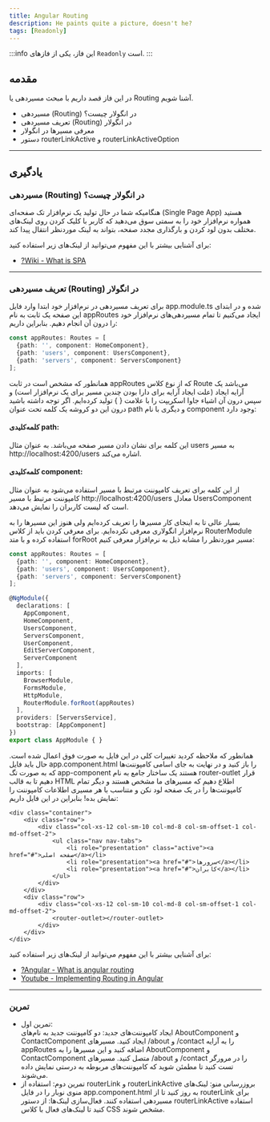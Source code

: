 ```yaml
---
title: Angular Routing
description: He paints quite a picture, doesn't he?
tags: [Readonly]
---
```


:::info این فاز، یکی از فازهای `Readonly` است.
:::

## مقدمه
در این فاز قصد داریم با مبحث مسیردهی یا Routing آشنا شویم.

-   مسیردهی (Routing) در انگولار چیست؟
-   تعریف مسیردهی (Routing) در انگولار
-   معرفی مسیرها در انگولار
- دستور routerLinkActive و routerLinkActiveOption

---

## یادگیری

### مسیردهی (Routing) در انگولار چیست؟
هنگامیکه شما در حال تولید یک نرم‌افزار تک صفحه‌ای (Single Page App) هستید همواره نرم‌افزار خود را به سمتی سوق می‌دهید
که کاربر با کلیک کردن روی لینک‌های مختلف بدون لود کردن و بارگذاری مجدد صفحه، بتواند به لینک موردنظر انتقال پیدا کند.

برای آشنایی بیشتر با این مفهوم می‌توانید از لینک‌های زیر استفاده کنید:

-   [?Wiki - What is SPA](https://en.wikipedia.org/wiki/Single-page_application)

---

### تعریف مسیردهی (Routing) در انگولار
برای تعریف مسیردهی در نرم‌افزار خود ابتدا وارد فایل app.module.ts‌ شده و
در ابتدای این صفحه یک ثابت به نام appRoutes ایجاد می‌کنیم
تا تمام مسیردهی‌های نرم‌افزار خود را درون آن انجام دهیم. بنابراین داریم:

```typescript
const appRoutes: Routes = [
  {path: '', component: HomeComponent},
  {path: 'users', component: UsersComponent},
  {path: 'servers', component: ServersComponent}
];
```

همانطور که مشخص است در ثابت appRoutes که از نوع کلاس Route‌ می‌باشد 
یک آرایه ایجاد (علت ایجاد آرایه برای دارا بودن چندین مسیر برای یک نرم‌افزار است) و
سپس درون آن اشیاء جاوا اسکریپت را با علامت { } تولید کرده‌ایم.
اگر توجه داشته باشید درون این دو کروشه یک کلمه تحت عنوان path و دیگری با نام component وجود دارد:

#### کلمه‌کلیدی path:
این کلمه برای نشان دادن مسیر صفحه می‌باشد. به عنوان مثال users به مسیر http://localhost:4200/users اشاره می‌کند.

#### کلمه‌کلیدی component:

از این کلمه برای تعریف کامپوننت مرتبط با مسیر استفاده می‌شود به عنوان مثال کامپوننت مرتبط با مسیر http://localhost:4200/users معادل UsersComponent‌ است که لیست کاربران را نمایش می‌دهد.


بسیار عالی تا به اینجای کار مسیرها را تعریف کرده‌ایم ولی هنوز این مسیرها را به نرم‌افزار انگولاری معرفی نکرده‌ایم.
برای معرفی کردن باید از کلاس RouterModule استفاده کرده و با متد forRoot مسیر موردنظر را مشابه ذیل به نرم‌افزار معرفی کنیم:

```typescript
const appRoutes: Routes = [
  {path: '', component: HomeComponent},
  {path: 'users', component: UsersComponent},
  {path: 'servers', component: ServersComponent}
];

@NgModule({
  declarations: [
    AppComponent,
    HomeComponent,
    UsersComponent,
    ServersComponent,
    UserComponent,
    EditServerComponent,
    ServerComponent
  ],
  imports: [
    BrowserModule,
    FormsModule,
    HttpModule,
    RouterModule.forRoot(appRoutes)
  ],
  providers: [ServersService],
  bootstrap: [AppComponent]
})
export class AppModule { }
```

همانطور که ملاحظه کردید تغییرات کلی در این فایل به صورت فوق اعمال شده است.
حال باید فایل app.component.html‌ را باز کنید و
در نهایت به جای اسامی کامپوننت‌ها که به صورت تگ app-component‌ هستند 
یک ساختار جامع به نام router-outlet قرار دهیم تا به قالب HTML اطلاع دهیم که مسیرهای ما مشخص هستند و
دیگر تمام کامپوننت‌ها را در یک صفحه لود نکن و متناسب با هر مسیری اطلاعات کامپوننت را نمایش بده!
بنابراین در این فایل داریم:

```angular2html
<div class="container">
    <div class="row">
        <div class="col-xs-12 col-sm-10 col-md-8 col-sm-offset-1 col-md-offset-2">
            <ul class="nav nav-tabs">
                <li role="presentation" class="active"><a href="#">صفحه اصلی</a></li>
                <li role="presentation"><a href="#">سرورها</a></li>
                <li role="presentation"><a href="#">کابران</a></li>
            </ul>
        </div>
    </div>
    <div class="row">
        <div class="col-xs-12 col-sm-10 col-md-8 col-sm-offset-1 col-md-offset-2">
            <router-outlet></router-outlet>
        </div>
    </div>
</div>
```

برای آشنایی بیشتر با این مفهوم می‌توانید از لینک‌های زیر استفاده کنید:

-   [?Angular - What is angular routing](https://v17.angular.io/guide/routing-overview)
-   [Youtube - Implementing Routing in Angular](https://youtu.be/N5DWQGebIlA?si=AtQMk0RfTDB3sW4m)

---

### تمرین

-   تمرین اول:   
    ایجاد کامپوننت‌های جدید: دو کامپوننت جدید به نام‌های AboutComponent و ContactComponent ایجاد کنید.
    مسیرهای /about و /contact را به آرایه appRoutes اضافه کنید و این مسیرها را به AboutComponent و ContactComponent متصل کنید.
    مسیرهای /about و /contact را در مرورگر تست کنید تا مطمئن شوید که کامپوننت‌های مربوطه به درستی نمایش داده می‌شوند.
-    تمرین دوم: استفاده از routerLink و routerLinkActive
    بروزرسانی منو: لینک‌های منوی نوبار را در فایل app.component.html به روز کنید تا از routerLink برای مسیردهی استفاده کنند.
    فعال‌سازی لینک‌ها: از دستور routerLinkActive استفاده کنید تا لینک‌های فعال با کلاس CSS مشخص شوند.
